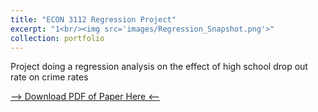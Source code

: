 ```yaml
---
title: "ECON 3112 Regression Project"
excerpt: "1<br/><img src='images/Regression_Snapshot.png'>"
collection: portfolio
---
```


Project doing a regression analysis on the effect of high school drop out rate on crime rates

[--> Download PDF of Paper Here <--](http://damullutkid.github.io/files/ECON3112project.pdf)
